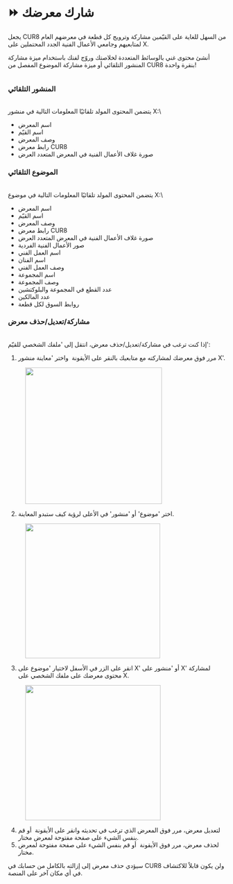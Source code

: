 # ⏩ شارك معرضك

يجعل CUR8 من السهل للغاية على القيّمين مشاركة وترويج كل قطعة في معرضهم العام لمتابعيهم وجامعي الأعمال الفنية الجدد المحتملين على X.

أنشئ محتوى غني بالوسائط المتعددة لخلاصتك وروّج لفنك باستخدام ميزة مشاركة المنشور التلقائي أو ميزة مشاركة الموضوع المفصل من CUR8 بنقرة واحدة!\
&#x20;

<figure><img src="../../.gitbook/assets/Untitled design.gif" alt=""><figcaption></figcaption></figure>

### المنشور التلقائي

\
يتضمن المحتوى المولد تلقائيًا المعلومات التالية في منشور X:\


* اسم المعرض
* اسم القيّم
* وصف المعرض
* رابط معرض CUR8
* صورة غلاف الأعمال الفنية في المعرض المتعدد العرض

### الموضوع التلقائي

\
يتضمن المحتوى المولد تلقائيًا المعلومات التالية في موضوع X:\


* اسم المعرض
* اسم القيّم
* وصف المعرض
* رابط معرض CUR8
* صورة غلاف الأعمال الفنية في المعرض المتعدد العرض
* صور الأعمال الفنية الفردية
* اسم العمل الفني
* اسم الفنان
* وصف العمل الفني
* اسم المجموعة
* وصف المجموعة
* عدد القطع في المجموعة والبلوكتشين
* عدد المالكين&#x20;
* روابط السوق لكل قطعة

### مشاركة/تعديل/حذف معرض

\
إذا كنت ترغب في مشاركة/تعديل/حذف معرض، انتقل إلى 'ملفك الشخصي للقيّم':

1. مرر فوق معرضك لمشاركته مع متابعيك بالنقر على الأيقونة <img src="../../.gitbook/assets/Screenshot 2024-07-10 at 15.26.24.png" alt="" data-size="line"> واختر 'معاينة منشور X'.&#x20;

<figure><img src="../../.gitbook/assets/Screenshot 2025-04-02 at 10.21.41.png" alt="" width="315"><figcaption></figcaption></figure>

2. اختر 'موضوع' أو 'منشور' في الأعلى لرؤية كيف ستبدو المعاينة.

<figure><img src="../../.gitbook/assets/Screenshot 2025-04-02 at 10.30.56.png" alt="" width="311"><figcaption></figcaption></figure>

3. انقر على الزر في الأسفل لاختيار 'موضوع على X' أو 'منشور على X' لمشاركة محتوى معرضك على ملفك الشخصي على X.

<figure><img src="../../.gitbook/assets/Screenshot 2025-04-02 at 10.32.57.png" alt="" width="312"><figcaption></figcaption></figure>

4. لتعديل معرض، مرر فوق المعرض الذي ترغب في تحديثه وانقر على الأيقونة <img src="../../.gitbook/assets/Screenshot 2024-04-12 at 11.39.40.png" alt="" data-size="line"> أو قم بنفس الشيء على صفحة مفتوحة لمعرض مختار.
5. لحذف معرض، مرر فوق الأيقونة <img src="../../.gitbook/assets/Screenshot 2024-04-12 at 11.40.39.png" alt="" data-size="line"> أو قم بنفس الشيء على صفحة مفتوحة لمعرض مختار.

سيؤدي حذف معرض إلى إزالته بالكامل من حسابك في CUR8 ولن يكون قابلاً للاكتشاف في أي مكان آخر على المنصة.